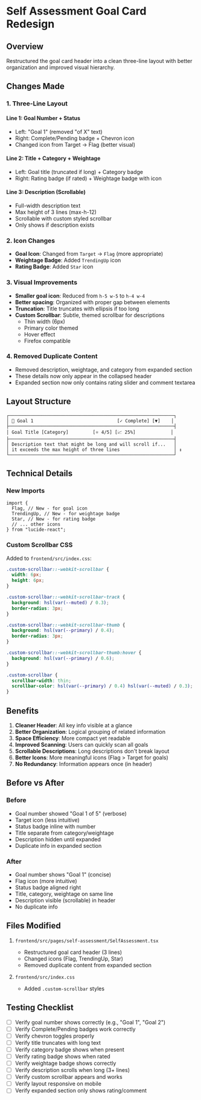 # Self Assessment Goal Card Redesign

## Overview

Restructured the goal card header into a clean three-line layout with better organization and improved visual hierarchy.

## Changes Made

### 1. **Three-Line Layout**

#### **Line 1: Goal Number + Status**

- Left: "Goal 1" (removed "of X" text)
- Right: Complete/Pending badge + Chevron icon
- Changed icon from Target → Flag (better visual)

#### **Line 2: Title + Category + Weightage**

- Left: Goal title (truncated if long) + Category badge
- Right: Rating badge (if rated) + Weightage badge with icon

#### **Line 3: Description (Scrollable)**

- Full-width description text
- Max height of 3 lines (max-h-12)
- Scrollable with custom styled scrollbar
- Only shows if description exists

### 2. **Icon Changes**

- **Goal Icon**: Changed from `Target` → `Flag` (more appropriate)
- **Weightage Badge**: Added `TrendingUp` icon
- **Rating Badge**: Added `Star` icon

### 3. **Visual Improvements**

- **Smaller goal icon**: Reduced from `h-5 w-5` to `h-4 w-4`
- **Better spacing**: Organized with proper gap between elements
- **Truncation**: Title truncates with ellipsis if too long
- **Custom Scrollbar**: Subtle, themed scrollbar for descriptions
  - Thin width (6px)
  - Primary color themed
  - Hover effect
  - Firefox compatible

### 4. **Removed Duplicate Content**

- Removed description, weightage, and category from expanded section
- These details now only appear in the collapsed header
- Expanded section now only contains rating slider and comment textarea

## Layout Structure

```
┌─────────────────────────────────────────────────────────────┐
│ 🚩 Goal 1                               [✓ Complete] [▼]    │
├─────────────────────────────────────────────────────────────┤
│ Goal Title [Category]         [⭐ 4/5] [📈 25%]             │
├─────────────────────────────────────────────────────────────┤
│ Description text that might be long and will scroll if...   │
│ it exceeds the max height of three lines                    │ ↕
└─────────────────────────────────────────────────────────────┘
```

## Technical Details

### New Imports

```tsx
import {
  Flag, // New - for goal icon
  TrendingUp, // New - for weightage badge
  Star, // New - for rating badge
  // ... other icons
} from "lucide-react";
```

### Custom Scrollbar CSS

Added to `frontend/src/index.css`:

```css
.custom-scrollbar::-webkit-scrollbar {
  width: 6px;
  height: 6px;
}

.custom-scrollbar::-webkit-scrollbar-track {
  background: hsl(var(--muted) / 0.3);
  border-radius: 3px;
}

.custom-scrollbar::-webkit-scrollbar-thumb {
  background: hsl(var(--primary) / 0.4);
  border-radius: 3px;
}

.custom-scrollbar::-webkit-scrollbar-thumb:hover {
  background: hsl(var(--primary) / 0.6);
}

.custom-scrollbar {
  scrollbar-width: thin;
  scrollbar-color: hsl(var(--primary) / 0.4) hsl(var(--muted) / 0.3);
}
```

## Benefits

1. **Cleaner Header**: All key info visible at a glance
2. **Better Organization**: Logical grouping of related information
3. **Space Efficiency**: More compact yet readable
4. **Improved Scanning**: Users can quickly scan all goals
5. **Scrollable Descriptions**: Long descriptions don't break layout
6. **Better Icons**: More meaningful icons (Flag > Target for goals)
7. **No Redundancy**: Information appears once (in header)

## Before vs After

### Before

- Goal number showed "Goal 1 of 5" (verbose)
- Target icon (less intuitive)
- Status badge inline with number
- Title separate from category/weightage
- Description hidden until expanded
- Duplicate info in expanded section

### After

- Goal number shows "Goal 1" (concise)
- Flag icon (more intuitive)
- Status badge aligned right
- Title, category, weightage on same line
- Description visible (scrollable) in header
- No duplicate info

## Files Modified

1. `frontend/src/pages/self-assessment/SelfAssessment.tsx`

   - Restructured goal card header (3 lines)
   - Changed icons (Flag, TrendingUp, Star)
   - Removed duplicate content from expanded section

2. `frontend/src/index.css`
   - Added `.custom-scrollbar` styles

## Testing Checklist

- [ ] Verify goal number shows correctly (e.g., "Goal 1", "Goal 2")
- [ ] Verify Complete/Pending badges work correctly
- [ ] Verify chevron toggles properly
- [ ] Verify title truncates with long text
- [ ] Verify category badge shows when present
- [ ] Verify rating badge shows when rated
- [ ] Verify weightage badge shows correctly
- [ ] Verify description scrolls when long (3+ lines)
- [ ] Verify custom scrollbar appears and works
- [ ] Verify layout responsive on mobile
- [ ] Verify expanded section only shows rating/comment
